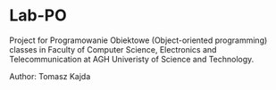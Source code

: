 # Lab-PO 
Project for Programowanie Obiektowe (Object-oriented programming) classes in Faculty of Computer Science, Electronics and Telecommunication
at AGH Univeristy of Science and Technology.

Author: Tomasz Kajda 
        
